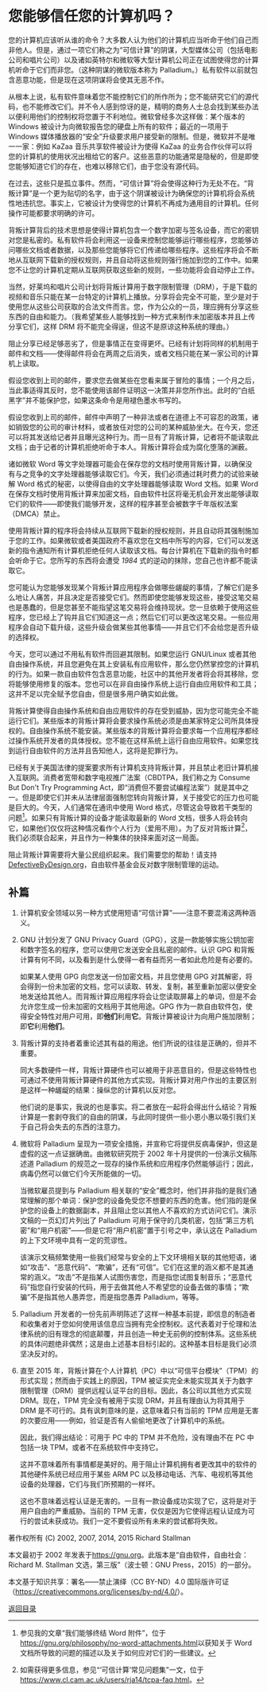 # 您能够信任您的计算机吗？

您的计算机应该听从谁的命令？大多数人认为他们的计算机应当听命于他们自己而非他人。但是，通过一项它们称之为“可信计算”的阴谋，大型媒体公司（包括电影公司和唱片公司）以及诸如英特尔和微软等大型计算机公司正在试图使得您的计算机听命于它们而非您。（这种阴谋的微软版本称为 Palladium。）私有软件以前就包含恶意功能，但是现在这项阴谋将会使其无恶不作。

从根本上说，私有软件意味着您不能控制它们的所作所为；您不能研究它们的源代码，也不能修改它们。并不令人感到惊讶的是，精明的商务人士总会找到某些办法以便利用他们的控制权将您置于不利地位。微软曾经多次这样做：某个版本的 Windows 被设计为向微软报告您的硬盘上所有的软件；最近的一项用于 Windows 媒体播放器的“安全”升级要求用户接受新的限制。但是，微软并不是唯一一家：例如 KaZaa 音乐共享软件被设计为使得 KaZaa 的业务合作伙伴可以将您的计算机的使用状况出租给它的客户。这些恶意的功能通常是隐秘的，但是即使您能够知道它们的存在，也难以移除它们，由于您没有源代码。

在过去，这些只是孤立事件。然而，“可信计算”将会使得这种行为无处不在。“背叛计算”是一个更为贴切的名字，由于这个阴谋被设计为确保您的计算机将会系统性地违抗您。事实上，它被设计为使得您的计算机不再成为通用目的计算机。任何操作可能都要求明确的许可。

背叛计算背后的技术思想是使得计算机包含一个数字加密与签名设备，而它的密钥对您是私密的。私有软件将会利用这一设备来控制您能够运行哪些程序，您能够访问哪些文档或者数据，以及那些您能够将它们传递给哪些程序。这些程序将会不断地从互联网下载新的授权规则，并且自动将这些规则强行施加到您的工作中。如果您不让您的计算机定期从互联网获取这些新的规则，一些功能将会自动停止工作。

当然，好莱坞和唱片公司计划将背叛计算用于数字限制管理（DRM），于是下载的视频和音乐只能在某一台特定的计算机上播放。分享将会完全不可能，至少是对于使用您从这些公司获取的合法文件而言。您，作为公众的一员，理应拥有分享这些东西的自由和能力。（我希望某些人能够找到一种方式来制作未加密版本并且上传分享它们，这样 DRM 将不能完全得逞，但这不是原谅这种系统的理由。）

阻止分享已经足够恶劣了，但是事情正在变得更坏。已经有计划将同样的机制用于邮件和文档——使得邮件将会在两周之后消失，或者文档只能在某一家公司的计算机上读取。

假设您收到上司的邮件，要求您去做某些在您看来属于冒险的事情；一个月之后，当此事适得其反时，您不能使用该邮件证明这一决策并非您所作出。此时的“白纸黑字”并不能保护您，如果这条命令是用褪色墨水书写的。

假设您收到上司的邮件，邮件中声明了一种非法或者在道德上不可容忍的政策，诸如销毁您的公司的审计材料，或者放任对您的公司的某种威胁坐大。在今天，您还可以将其发送给记者并且曝光这种行为。而一旦有了背叛计算，记者将不能读取此文档；由于记者的计算机拒绝听命于本人。背叛计算将会成为腐化堕落的渊薮。

诸如微软 Word 等文字处理器可能会在保存您的文档时使用背叛计算，以确保没有与之竞争的文字处理器能够读取它们。今天，我们必须通过耗时费力的试验来破解 Word 格式的秘密，以使得自由的文字处理器能够读取 Word 文档。如果 Word 在保存文档时使用背叛计算来加密文档，自由软件社区将毫无机会开发出能够读取它们的软件——即使我们能够开发，这样的程序甚至会被数字千年版权法案（DMCA）禁止。

使用背叛计算的程序将会持续从互联网下载新的授权规则，并且自动将其强制施加于您的工作。如果微软或者美国政府不喜欢您在文档中所写的内容，它们可以发送新的指令通知所有计算机拒绝任何人读取该文档。每台计算机在下载新的指令时都会听命于它。您所写的东西将会遭受 _1984_ 式的逆动的抹除，您自己也许都不能读取它。

您可能认为您能够发现某个背叛计算应用程序会做哪些龌龊的事情，了解它们是多么地让人痛苦，并且决定是否接受它们。然而即使您能够发现这些，接受这笔交易也是愚蠢的，但是您甚至不能指望这笔交易将会维持现状。您一旦依赖于使用这些程序，您已经上了钩并且它们知道这一点；然后它们可以更改这笔交易。一些应用程序会自动下载升级，这些升级会做某些其他事情——并且它们不会给您是否升级的选择权。

今天，您可以通过不用私有软件而回避其限制。如果您运行 GNU/Linux 或者其他自由操作系统，并且您避免在其上安装私有应用软件，那么您仍然掌控您的计算机的行为。如果一款自由软件包含恶意功能，社区中的其他开发者将会将其移除，您将能够使用修复的版本。您也可以在非自由操作系统上运行自由应用软件和工具；这并不足以完全赋予您自由，但是很多用户确实如此做。

背叛计算使得自由操作系统和自由应用软件的存在受到威胁，因为您可能完全不能运行它们。某些版本的背叛计算将会要求操作系统必须是由某家特定公司所具体授权的。自由操作系统不能安装。某些版本的背叛计算将会要求每一个应用程序都经过操作系统开发者的具体授权。您不能在这样系统上运行自由应用软件。如果您找到运行自由软件的方法并且告知他人，这将是犯罪行为。

已经有关于美国法律的提案要求所有计算机支持背叛计算，并且禁止老旧计算机接入互联网。消费者宽带和数字电视推广法案（CBDTPA，我们称之为 Consume But Don't Try Programming Act，即“消费但不要尝试编程法案”）就是其中之一。但是即使它们并未从法律层面强制您转向背叛计算，关于接受它的压力也可能是巨大的。今天，人们通常在通讯中使用 Word 格式，尽管这会导致若干类型的问题[^1]。如果只有背叛计算的设备才能读取最新的 Word 文档，很多人将会转向它，如果他们仅仅将这种情况看作个人行为（爱用不用）。为了反对背叛计算[^2]，我们必须联合起来，并且作为一种集体的抉择来面对这一局面。

阻止背叛计算需要将大量公民组织起来。我们需要您的帮助！请支持[DefectiveByDesign.org](https://DefectiveByDesign.org)，自由软件基金会反对数字限制管理的运动。

## 补篇

1. 计算机安全领域以另一种方式使用短语“可信计算”——注意不要混淆这两种涵义。

2. GNU 计划分发了 GNU Privacy Guard（GPG），这是一款能够实施公钥加密和数字签名的程序，您可以使用它发送安全且私密的邮件。认识 GPG 和背叛计算有何不同，以及看到是什么使得一者有益而另一者如此危险是有必要的。

    如果某人使用 GPG 向您发送一份加密文档，并且您使用 GPG 对其解密，将会得到一份未加密的文档，您可以读取、转发、复制，甚至重新加密以便安全地发送给其他人。而背叛计算应用程序将会让您读取屏幕上的单词，但是不会允许您生成一份未加密的文档用于其他用途。GPG 作为一款自由软件包，使得安全特性对用户可用，即**他们**利用**它**。背叛计算被设计为向用户施加限制；即**它**利用**他们**。

3. 背叛计算的支持者着重论述其有益的用途。他们所说的往往是正确的，但并不重要。

    同大多数硬件一样，背叛计算硬件也可以被用于非恶意目的，但是这些特性也可通过不使用背叛计算硬件的其他方式实现。背叛计算对用户作出的主要区别是这样一种龌龊的结果：操纵您的计算机以反对您。

    他们说的是事实，我说的也是事实。将二者放在一起将会得出什么结论？背叛计算是一套剥夺我们的自由的阴谋，与此同时提供一些小恩小惠以吸引我们关于自己将会失去的东西的注意力。

4. 微软将 Palladium 呈现为一项安全措施，并宣称它将提供反病毒保护，但这是虚假的这一点证据确凿。由微软研究院于 2002 年十月提供的一份演示文稿陈述道 Palladium 的规范之一现存的操作系统和应用程序仍然能够运行；因此，病毒仍然可以做它们今天所能做的一切。

    当微软雇员提到与 Palladium 相关联的“安全”概念时，他们并非指的是我们通常理解的那个单词：保护您的设备免受您不想要的东西的危害。他们指的是保护您的设备上的数据副本，并且阻止您以其他人不喜欢的方式访问它们。演示文稿的一页幻灯片列出了 Palladium 可用于保守的几类机密，包括“第三方机密”和“用户机密”——但是它将“用户机密”置于引号之中，承认这在 Palladium 的上下文环境中具有一定的荒谬性。

    该演示文稿频繁使用一些我们经常与安全的上下文环境相关联的其他短语，诸如“攻击”、“恶意代码”、“欺骗”，还有“可信”。它们在这里的涵义都不是其通常的涵义。“攻击”不是指某人试图伤害您，而是指您试图复制音乐；“恶意代码”指您自行安装的代码，用于去做其他人不希望您的设备去做的事情；“欺骗”不是指其他人愚弄您，而是指您愚弄 Palladium，等等。

5. Palladium 开发者的一份先前声明陈述了这样一种基本前提，即信息的制造者和收集者对于您如何使用该信息应当拥有完全控制权。这代表着对于伦理和法律系统的旧有理念的彻底颠覆，并且创造一种史无前例的控制体系。这些系统的具体问题绝非偶然；这是由上述基本目标引起的。这种基本目标是我们必须坚决反对的。

6. 直至 2015 年，背叛计算在个人计算机（PC）中以“可信平台模块”（TPM）的形式实现；然而由于实践上的原因，TPM 被证实完全未能实现其关于为数字限制管理（DRM）提供远程认证平台的目标。因此，各公司以其他方式实现 DRM。现在，TPM 完全没有被用于实现 DRM，并且有理由认为将其用于 DRM 是不可行的。具有讽刺意味的是，这意味着只有当前的 TPM 应用是无害的次要应用——例如，验证是否有人偷偷地更改了计算机中的系统。

    因此，我们得出结论：可用于 PC 中的 TPM 并不危险，没有理由不在 PC 中包括一块 TPM，或者不在系统软件中支持它。

    这并不意味着所有事情都是美好的。用于阻止计算机拥有者更改其中的软件的其他硬件系统已经应用于某些 ARM PC 以及移动电话、汽车、电视机等其他设备的处理器，它们与我们所预期的一样坏。

    这也不意味着远程认证是无害的。一旦有一款设备成功实现了它，这将是对于用户自由的严重威胁。当前的 TPM 无害，仅仅是因为它使得远程认证成为可行的尝试未获成功。我们一定不要假设所有未来的尝试都将失败。

[^1]: 参见我的文章“我们能够终结 Word 附件”，位于<https://gnu.org/philosophy/no-word-attachments.html>以获知关于 Word 文档所导致的问题的描述以及关于如何应对它们的一些建议。

[^2]: 如需获得更多信息，参见“‘可信计算’常见问题集”一文，位于<https://www.cl.cam.ac.uk/users/rja14/tcpa-faq.html>。

著作权所有 (C) 2002, 2007, 2014, 2015 Richard Stallman

本文最初于 2002 年发表于<https://gnu.org>。此版本是“自由软件，自由社会：Richard M. Stallman 文选，第三版”（波士顿：GNU Press，2015）的一部分。

本文基于知识共享：署名——禁止演绎（CC BY-ND）4.0 国际版许可证（<https://creativecommons.org/licenses/by-nd/4.0/>）。

[返回目录](00_index.html)


